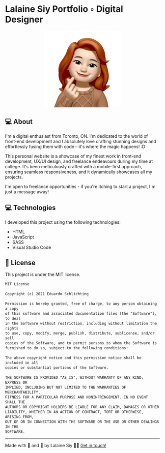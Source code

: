 # Lalaine Siy Portfolio ◦ Digital Designer

<div align="center">
    <img src="/images/memoji_heart.png" alt="MeMoji Heart" width="250" height="250">
</div>

## :computer: About

I'm a digital enthusiast from Toronto, ON. I'm dedicated to the world of front-end development and I absolutely love crafting stunning designs and effortlessly fusing them with code – it's where the magic happens! :D

This personal website is a showcase of my finest work in front-end development, UX/UI design, and freelance endeavours during my time at college. It's been meticulously crafted with a mobile-first approach, ensuring seamless responsiveness, and it dynamically showcases all my projects.

I'm open to freelance opportunities - if you're itching to start a project, I'm just a message away!

## :computer: Technologies

I developed this project using the following technologies:

- HTML
- JavaScript
- SASS
- Visual Studio Code

## :memo: License

This project is under the MIT license.

```
MIT License

Copyright (c) 2021 Eduardo Schlichting

Permission is hereby granted, free of charge, to any person obtaining a copy
of this software and associated documentation files (the "Software"), to deal
in the Software without restriction, including without limitation the rights
to use, copy, modify, merge, publish, distribute, sublicense, and/or sell
copies of the Software, and to permit persons to whom the Software is
furnished to do so, subject to the following conditions:

The above copyright notice and this permission notice shall be included in all
copies or substantial portions of the Software.

THE SOFTWARE IS PROVIDED "AS IS", WITHOUT WARRANTY OF ANY KIND, EXPRESS OR
IMPLIED, INCLUDING BUT NOT LIMITED TO THE WARRANTIES OF MERCHANTABILITY,
FITNESS FOR A PARTICULAR PURPOSE AND NONINFRINGEMENT. IN NO EVENT SHALL THE
AUTHORS OR COPYRIGHT HOLDERS BE LIABLE FOR ANY CLAIM, DAMAGES OR OTHER
LIABILITY, WHETHER IN AN ACTION OF CONTRACT, TORT OR OTHERWISE, ARISING FROM,
OUT OF OR IN CONNECTION WITH THE SOFTWARE OR THE USE OR OTHER DEALINGS IN THE
SOFTWARE.
```

---

Made with :white_heart: and :tea: by Lalaine Siy 👋🏻 [Get in touch!](https://github.com/milkfirst)
